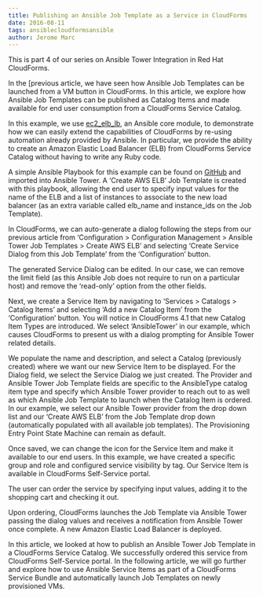 ```yaml
---
title: Publishing an Ansible Job Template as a Service in CloudForms
date: 2016-08-11
tags: ansiblecloudformsansible
author: Jerome Marc
---
```


This is part 4 of our series on Ansible Tower Integration in Red Hat CloudForms.

In the [previous article, we have seen how Ansible Job Templates can be launched from a VM button
in CloudForms. In this article, we explore how Ansible Job Templates can be published as Catalog
Items and made available for end user consumption from a CloudForms Service Catalog.

In this example, we use [ec2_elb_lb](<https://docs.ansible.com/ansible/ec2_elb_lb_module.html>),
an Ansible core module, to demonstrate how we can easily extend the capabilities of CloudForms by
re-using automation already provided by Ansible. In particular, we provide the ability to create an
Amazon Elastic Load Balancer (ELB) from CloudForms Service Catalog without having to write any Ruby
code.

A simple Ansible Playbook for this example can be found on
[GitHub](<https://github.com/jeromemarc/cloudforms-ansible-tower>) and imported into Ansible
Tower. A ‘Create AWS ELB’ Job Template is created with this playbook, allowing the end user to
specify input values for the name of the ELB and a list of instances to associate to the new load
balancer (as an extra variable called elb_name and instance_ids on the Job Template).

In CloudForms, we can auto-generate a dialog following the steps from our previous article from
‘Configuration > Configuration Management > Ansible Tower Job Templates > Create AWS ELB’ and
selecting ‘Create Service Dialog from this Job Template’ from the ‘Configuration’ button.

The generated Service Dialog can be edited. In our case, we can remove the limit field (as this
Ansible Job does not require to run on a particular host) and remove the ‘read-only’ option from
the other fields.
  
Next, we create a Service Item by navigating to ‘Services > Catalogs > Catalog Items’ and selecting
‘Add a new Catalog Item’ from the ‘Configuration’ button. You will notice in CloudForms 4.1 that
new Catalog Item Types are introduced. We select ‘AnsibleTower’ in our example, which causes
CloudForms to present us with a dialog prompting for Ansible Tower related details.

We populate the name and description, and select a Catalog (previously created) where we want our
new Service Item to be displayed. For the Dialog field, we select the Service Dialog we just
created. The Provider and Ansible Tower Job Template fields are specific to the AnsibleType catalog
item type and specify which Ansible Tower provider to reach out to as well as which Ansible Job
Template to launch when the Catalog Item is ordered. In our example, we select our Ansible Tower
provider from the drop down list and our ‘Create AWS ELB’ from the Job Template drop down
(automatically populated with all available job templates). The Provisioning Entry Point State
Machine can remain as default.
  
Once saved, we can change the icon for the Service Item and make it available to our end users. In
this example, we have created a specific group and role and configured service visibility by tag.
Our Service Item is available in CloudForms Self-Service portal.
  
The user can order the service by specifying input values, adding it to the shopping cart and
checking it out.

Upon ordering, CloudForms launches the Job Template via Ansible Tower passing the dialog values and
receives a notification from Ansible Tower once complete. A new Amazon Elastic Load Balancer is
deployed.

In this article, we looked at how to publish an Ansible Tower Job Template in a CloudForms Service
Catalog. We successfully ordered this service from CloudForms Self-Service portal. In the following
article, we will go further and explore how to use Ansible Service Items as part of a CloudForms
Service Bundle and automatically launch Job Templates on newly provisioned VMs.
